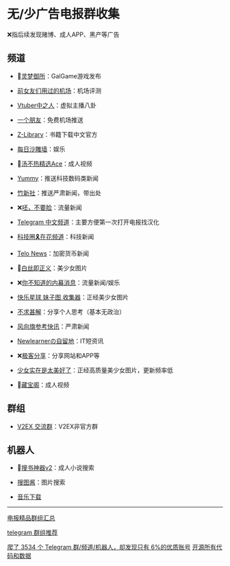# 无/少广告电报群收集

❌指后续发现赌博、成人APP、黑产等广告

## 频道

- 🔞[灵梦御所](https://t.me/lmys8 "灵梦御所")：GalGame游戏发布

- [前女友们用过的机场](https://t.me/gebaopiCloud "前女友们用过的机场")：机场评测

- [Vtuber中之人](https://t.me/VTBs_irl "Vtuber中之人")：虚拟主播八卦

- [一个朋友](https://t.me/sxtnbhz "一个朋友")：免费机场推送

- [Z-Library](https://t.me/zlib_china_official "Z-Library")：书籍下载中文官方

- [每日沙雕墙](https://t.me/woshadiao "每日沙雕墙")：娱乐

- 🔞[汤不热精选Ace](https://t.me/tumblrAce "汤不热精选Ace")：成人视频

- [Yummy](https://t.me/GodlyNews1 "Yummy")：推送科技数码类新闻

- [竹新社](https://t.me/tnews365 "竹新社")：推送严肃新闻，带出处

- ❌[呸，不要脸](https://t.me/pei1234 "呸，不要脸")：流量新闻

- [Telegram 中文频道](https://t.me/tgcnz "Telegram 中文频道")：主要方便第一次打开电报找汉化

- [科技圈🎗在花频道](https://t.me/TestFlightCN)：科技新闻

- [Telo News](https://t.me/telonews_cn)：加密货币新闻

- 🔞[白丝即正义](https://t.me/baisi)：美少女图片

- ❌[你不知道的内幕消息](https://t.me/inside1024)：流量新闻/娱乐

- [快乐星球 妹子图 收集器](https://t.me/botmzt)：正经美少女图片

- [不求甚解](https://t.me/fakeye)：分享个人思考（基本无政治）

- [风向旗参考快讯](https://t.me/xhqcankao)：严肃新闻

- [Newlearnerの自留地](https://t.me/NewlearnerChannel)：IT短资讯

- ❌[极客分享](https://t.me/geekshare)：分享网站和APP等

- [少女实在是太美好了](https://t.me/tastegirl)：正经高质量美少女图片，更新频率低

- 🔞[藏宝阁](https://t.me/cangbaogee)：成人视频

## 群组

- [V2EX 交流群](https://t.me/V2EXPro)：V2EX非官方群

## 机器人

- 🔞[搜书神器v2](https://t.me/sosdbot)：成人小说搜索

- [搜图酱](https://t.me/soutubot)：图片搜索

- [音乐下载](https://t.me/music_v1bot)

------------

[电报精品群组汇总](https://v2ex.com/t/1017423)

[telegram 群组推荐](https://www.v2ex.com/t/554691)

[爬了 3534 个 Telegram 群/频道/机器人，却发现只有 6%的优质账号](https://www.v2ex.com/t/951729)
[开源所有代码和数据](https://github.com/jackhawks/rectg)
